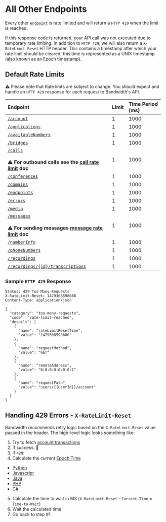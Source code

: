 # All Other Endpoints

Every other [`endpoint`](/methods/restApi.md) is rate limited and will return a `HTTP 429` when the limit is reached.

If this response code is returned, your API call was not executed due to temporary rate limiting. In addition to `HTTP 429`, we will also return a `X-RateLimit-Reset` HTTP header. This contains a timestamp after which your rate limit should be cleared; this time is represented as a UNIX timestamp (also known as an Epoch timestamp).

## Default Rate Limits

⚠️ Please note that Rate limts are subject to change. You should expect and handle an `HTTP 429` response for each request to Bandwidth's API.

| Endpoint                                                                                                                       | Limit | Time Period (ms) |
|:-------------------------------------------------------------------------------------------------------------------------------|:------|:-----------------|
| [`/account`](methods/account/account.md)                                                                                       | 1     | 1000             |
| [`/applications`](methods/applications/applications.md)                                                                        | 1     | 1000             |
| [`/availableNumbers`](methods/availableNumbers/availableNumbers.md)                                                            | 1     | 1000             |
| [`/bridges`](methods/bridges/bridges.md)                                                                                       | 1     | 1000             |
| [`/calls`](methods/calls/calls.md) <br><br> ⚠️ **For outbound calls see the [call rate limit](callRateLimits.md) doc**         | 1     | 1000             |
| [`/conferences`](methods/conferences/conferences.md)                                                                           | 1     | 1000             |
| [`/domains`](methods/domains/domains.md)                                                                                       | 1     | 1000             |
| [`/endpoints`](methods/endpoints/endpoints.md)                                                                                 | 1     | 1000             |
| [`/errors`](methods/errors/errors.md)                                                                                          | 1     | 1000             |
| [`/media`](methods/media/media.md)                                                                                             | 1     | 1000             |
| [`/messages`](methods/messages/messages.md)<br><br> ⚠️ **For sending messages [message rate limit](messageRateLimits.md) doc** | 1     | 1000             |
| [`/numberInfo`](methods/numberInfo/numberInfo.md)                                                                              | 1     | 1000             |
| [`/phoneNumbers`](methods/phoneNumbers/phoneNumbers.md)                                                                        | 1     | 1000             |
| [`/recordings`](methods/recordings/recordings.md)                                                                              | 1     | 1000             |
| [`/recordings/{id}/transcriptions`](methods/transcriptions/transcriptions.md)                                                  | 1     | 1000             |

### Sample `HTTP 429` Response

```http
Status: 429 Too Many Requests
X-RateLimit-Reset: 1479308598680
Content-Type: application/json

{
  "category": "too-many-requests",
  "code": "rate-limit-reached",
  "details": [
    {
      "name": "rateLimitResetTime",
      "value": "1479308598680"
    },
    {
      "name": "requestMethod",
      "value": "GET"
    },
    {
      "name": "remoteAddress",
      "value": "0:0:0:0:0:0:0:1"
    },
    {
      "name": "requestPath",
      "value": "users/{{userId}}/account"
    }
  ]
}
```

## Handling 429 Errors - `X-RateLimit-Reset`

Bandwidth recommends retry logic based on the `X-RateLimit-Reset` value passed in the header.  The high-level logic looks something like:

1. Try to fetch [account transactions](../methods/account/getAccountTransactions.md)
2. If success: 🎉
3. If `429`:
4. Calculate the current [Epoch Time](https://en.wikipedia.org/wiki/Unix_time)
  * [Python](https://docs.python.org/3.6/library/time.html)
  * [Javascript](https://developer.mozilla.org/en-US/docs/Web/JavaScript/Reference/Global_Objects/Date/now)
  * [Java](https://docs.oracle.com/javase/8/docs/api/java/time/Instant.html)
  * [PHP](http://php.net/manual/en/function.time.php)
  * <a href="https://msdn.microsoft.com/en-us/library/system.datetimeoffset.tounixtimeseconds(v=vs.110).aspx">C#</a>
5. Calculate the time to wait in MS (`X-RateLimit-Reset` - `Current-Time` = `Time-to-Wait`)
6. Wait the calculated time
7. Go back to step #1

